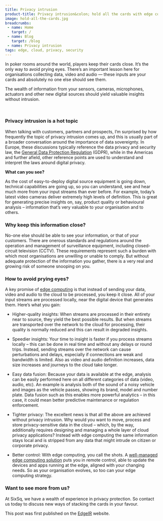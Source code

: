 ```yaml
---
title: Privacy intrusion
product-title: Privacy intrusion&colon; hold all the cards with edge computing 
image: hold-all-the-cards.jpg
breadcrumbs:
 - name: Home
   target: /
 - name: Blog
   target: /blog
 - name: Privacy intrusion
tags: edge, cloud, privacy, security
---
```


In poker rooms around the world, players keep their cards close. It’s the only way to avoid prying eyes. There’s an important lesson here for organisations collecting data, video and audio — these inputs are your cards and absolutely no one else should see them. 

The wealth of information from your sensors, cameras, microphones, actuators and other new digital sources should yield valuable insights without intrusion.

<br/>

### Privacy intrusion is a hot topic

When talking with customers, partners and prospects, I’m surprised by how frequently the topic of privacy intrusion comes up, and this is usually part of a broader conversation around the importance of data sovereignty. In Europe, these discussions typically reference the data privacy and security law, the [General Data Protection Regulation](https://gdpr.eu/what-is-gdpr/?cn-reloaded=1) (GDPR), while in the Americas and further afield, other reference points are used to understand and interpret the laws around digital privacy.

**What can you see?**

As the cost of easy-to-deploy digital source equipment is going down, technical capabilities are going up, so you can understand, see and hear much more from your input streams than ever before. For example, today’s latest video cameras deliver extremely high levels of definition. This is great for generating precise insights on, say, product quality or behavioural analysis – information that’s very valuable to your organisation and to others.

### Why keep this information close?

No-one else should be able to see your information, or that of your customers. There are onerous standards and regulations around the operation and management of surveillance equipment, including closed-circuit television (CCTV). These requirements represent such a burden with which most organisations are unwilling or unable to comply. But without adequate protection of the information you gather, there is a very real and growing risk of someone snooping on you.

### How to avoid prying eyes?

A key promise of [edge computing](/blog/what-is-edge-computing) is that instead of sending your data, video and audio to the cloud to be processed, you keep it close. All of your input streams are processed locally, near the digital device that generates them. Here’s what you gain:

  - Higher-quality insights: When streams are processed in their entirety near to source, they yield the best possible results. But when streams are transported over the network to the cloud for processing, their quality is normally reduced and this can result in degraded insights.

  - Speedier insights: Your time to insight is faster if you process streams locally – this can be done in real time and without any delays or round trips. Instead, sending streams over the network can cause perturbations and delays, especially if connections are weak and bandwidth is limited. Also as video and audio definition increases, data size increases and journeys to the cloud take longer.

  - Easy data fusion: Because your data is available at the edge, analysis can be easily performed here on all different categories of data (video, audio, etc). An example is analysis both of the sound of a noisy vehicle and images as the vehicle passes, showing its brand, model and number plate. Data fusion such as this enables more powerful analytics – in this case, it could mean better predictive maintenance or regulation enforcement.

  - Tighter privacy: The excellent news is that all the above are achieved without privacy intrusion. Why would you want to move, process and store privacy-sensitive data in the cloud – which, by the way, additionally requires designing and managing a whole layer of cloud privacy applications? Instead with edge computing the same information stays local and is stripped from any data that might intrude on citizen or corporate privacy.

  - Better control: With edge computing, you call the shots. A [well-managed edge computing solution](https://nuvla.io/) puts you in remote control, able to update the devices and apps running at the edge, aligned with your changing needs. So as your organisation evolves, so too can your edge computing strategy.

### Want to see more from us?

At SixSq, we have a wealth of experience in privacy protection. So contact us today to discuss new ways of stacking the cards in your favour.

This post was first published on the [EdgeIR](https://www.edgeir.com/privacy-intrusion-hold-all-the-cards-with-edge-computing-20220424) website.